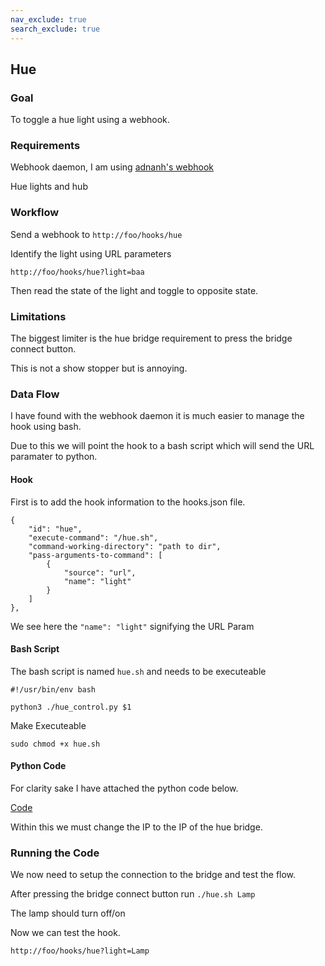 ```yaml
---
nav_exclude: true
search_exclude: true
---
```


## Hue

### Goal

To toggle a hue light using a webhook.

### Requirements

Webhook daemon, I am using [adnanh's webhook](https://github.com/adnanh/webhook)

Hue lights and hub

### Workflow

Send a webhook to `http://foo/hooks/hue`

Identify the light using URL parameters

`http://foo/hooks/hue?light=baa`

Then read the state of the light and toggle to opposite state.

### Limitations

The biggest limiter is the hue bridge requirement to press the bridge connect button.

This is not a show stopper but is annoying.

### Data Flow

I have found with the webhook daemon it is much easier to manage the hook using bash.

Due to this we will point the hook to a bash script which will send the URL paramater to python.

#### Hook

First is to add the hook information to the hooks.json file.
```
{
    "id": "hue",
    "execute-command": "/hue.sh",
    "command-working-directory": "path to dir",
    "pass-arguments-to-command": [
        {
            "source": "url",
            "name": "light"
        }
    ]
},
```
We see here the `"name": "light"` signifying the URL Param 

#### Bash Script

The bash script is named `hue.sh` and needs to be executeable

```
#!/usr/bin/env bash

python3 ./hue_control.py $1
```

Make Executeable

`sudo chmod +x hue.sh`

#### Python Code

For clarity sake I have attached the python code below.

[Code](resources/hue-lights/hue_control.py)

Within this we must change the IP to the IP of the hue bridge.

### Running the Code

We now need to setup the connection to the bridge and test the flow.

After pressing the bridge connect button run `./hue.sh Lamp`

The lamp should turn off/on

Now we can test the hook.

`http://foo/hooks/hue?light=Lamp`

